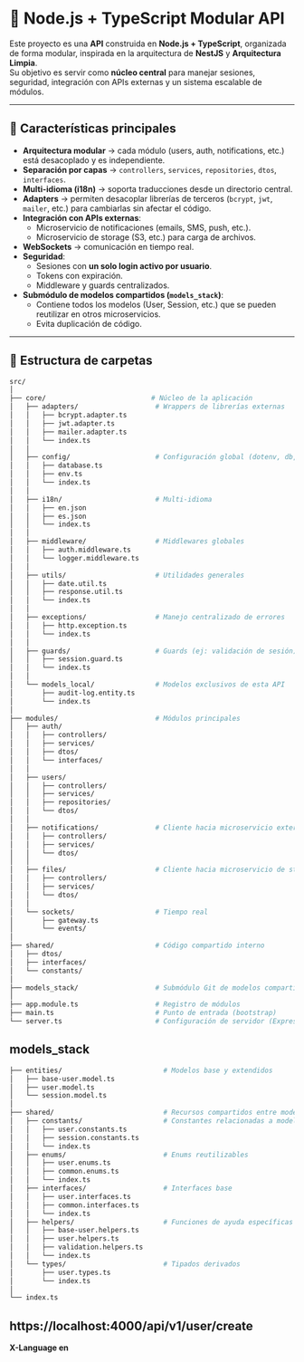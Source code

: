 # 📌 Node.js + TypeScript Modular API

Este proyecto es una **API** construida en **Node.js + TypeScript**, organizada de forma modular, inspirada en la arquitectura de **NestJS** y **Arquitectura Limpia**.  
Su objetivo es servir como **núcleo central** para manejar sesiones, seguridad, integración con APIs externas y un sistema escalable de módulos.

---

## 🚀 Características principales

- **Arquitectura modular** → cada módulo (users, auth, notifications, etc.) está desacoplado y es independiente.
- **Separación por capas** → `controllers`, `services`, `repositories`, `dtos`, `interfaces`.
- **Multi-idioma (i18n)** → soporta traducciones desde un directorio central.
- **Adapters** → permiten desacoplar librerías de terceros (`bcrypt`, `jwt`, `mailer`, etc.) para cambiarlas sin afectar el código.
- **Integración con APIs externas**:
  - Microservicio de notificaciones (emails, SMS, push, etc.).
  - Microservicio de storage (S3, etc.) para carga de archivos.
- **WebSockets** → comunicación en tiempo real.
- **Seguridad**:
  - Sesiones con **un solo login activo por usuario**.
  - Tokens con expiración.
  - Middleware y guards centralizados.
- **Submódulo de modelos compartidos (`models_stack`)**:
  - Contiene todos los modelos (User, Session, etc.) que se pueden reutilizar en otros microservicios.
  - Evita duplicación de código.

---

## 📂 Estructura de carpetas

```bash
src/
│
├── core/                          # Núcleo de la aplicación
│   ├── adapters/                   # Wrappers de librerías externas
│   │   ├── bcrypt.adapter.ts
│   │   ├── jwt.adapter.ts
│   │   ├── mailer.adapter.ts
│   │   └── index.ts
│   │
│   ├── config/                     # Configuración global (dotenv, db, etc.)
│   │   ├── database.ts
│   │   ├── env.ts
│   │   └── index.ts
│   │
│   ├── i18n/                       # Multi-idioma
│   │   ├── en.json
│   │   ├── es.json
│   │   └── index.ts
│   │
│   ├── middleware/                 # Middlewares globales
│   │   ├── auth.middleware.ts
│   │   └── logger.middleware.ts
│   │
│   ├── utils/                      # Utilidades generales
│   │   ├── date.util.ts
│   │   ├── response.util.ts
│   │   └── index.ts
│   │
│   ├── exceptions/                 # Manejo centralizado de errores
│   │   ├── http.exception.ts
│   │   └── index.ts
│   │
│   ├── guards/                     # Guards (ej: validación de sesión)
│   │   ├── session.guard.ts
│   │   └── index.ts
│   │
│   └── models_local/               # Modelos exclusivos de esta API
│       ├── audit-log.entity.ts
│       └── index.ts
│
├── modules/                        # Módulos principales
│   ├── auth/
│   │   ├── controllers/
│   │   ├── services/
│   │   ├── dtos/
│   │   └── interfaces/
│   │
│   ├── users/
│   │   ├── controllers/
│   │   ├── services/
│   │   ├── repositories/
│   │   └── dtos/
│   │
│   ├── notifications/              # Cliente hacia microservicio externo
│   │   ├── controllers/
│   │   ├── services/
│   │   └── dtos/
│   │
│   ├── files/                      # Cliente hacia microservicio de storage
│   │   ├── controllers/
│   │   ├── services/
│   │   └── dtos/
│   │
│   └── sockets/                    # Tiempo real
│       ├── gateway.ts
│       └── events/
│
├── shared/                         # Código compartido interno
│   ├── dtos/
│   ├── interfaces/
│   └── constants/
│
├── models_stack/                   # Submódulo Git de modelos compartidos
│
├── app.module.ts                   # Registro de módulos
├── main.ts                         # Punto de entrada (bootstrap)
└── server.ts                       # Configuración de servidor (Express/Fastify)
```
## models_stack
```bash
├── entities/                         # Modelos base y extendidos
│   ├── base-user.model.ts
│   ├── user.model.ts
│   └── session.model.ts
│
├── shared/                           # Recursos compartidos entre modelos
│   ├── constants/                    # Constantes relacionadas a modelos
│   │   ├── user.constants.ts  
│   │   ├── session.constants.ts
│   │   └── index.ts
│   ├── enums/                        # Enums reutilizables
│   │   ├── user.enums.ts
│   │   ├── common.enums.ts
│   │   └── index.ts
│   ├── interfaces/                   # Interfaces base
│   │   ├── user.interfaces.ts
│   │   ├── common.interfaces.ts
│   │   └── index.ts
│   ├── helpers/                      # Funciones de ayuda específicas de modelos
│   │   ├── base-user.helpers.ts  
│   │   ├── user.helpers.ts
│   │   ├── validation.helpers.ts
│   │   └── index.ts
│   └── types/                        # Tipados derivados
│       ├── user.types.ts
│       └── index.ts
│
└── index.ts  
```


## https://localhost:4000/api/v1/user/create

**X-Language en**